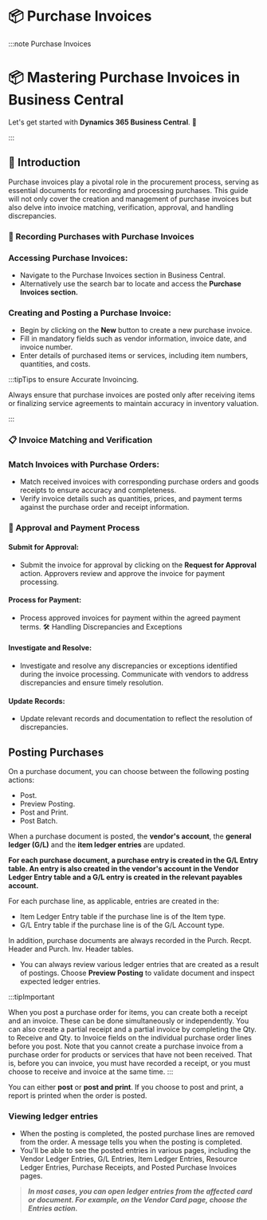 # 📦 Purchase Invoices

:::note Purchase Invoices
<div class="container">
    <div class="custom-note">
        <h1>📦 Mastering Purchase Invoices in Business Central</h1>
        <p>Let's get started with <strong>Dynamics 365 Business Central</strong>. 🚀</p>
    </div>
</div>
:::

## 🛒 Introduction
Purchase invoices play a pivotal role in the procurement process, serving as essential documents for recording and processing purchases. This guide will not only cover the creation and management of purchase invoices but also delve into invoice matching, verification, approval, and handling discrepancies.

### 📝 Recording Purchases with Purchase Invoices
### Accessing Purchase Invoices:

- Navigate to the Purchase Invoices section in Business Central.
- Alternatively use the search bar to locate and access the **Purchase Invoices section.**

### Creating and Posting a Purchase Invoice:

- Begin by clicking on the **New** button to create a new purchase invoice.
- Fill in mandatory fields such as vendor information, invoice date, and invoice number.
- Enter details of purchased items or services, including item numbers, quantities, and costs.

:::tipTips to ensure Accurate Invoincing.

Always ensure that purchase invoices are posted only after receiving items or finalizing service agreements to maintain accuracy in inventory valuation.

:::

### 📋 Invoice Matching and Verification
### Match Invoices with Purchase Orders:
- Match received invoices with corresponding purchase orders and goods receipts to ensure accuracy and completeness.
- Verify invoice details such as quantities, prices, and payment terms against the purchase order and receipt information.

### 🚀 Approval and Payment Process
#### Submit for Approval:

- Submit the invoice for approval by clicking on the **Request for Approval** action.
Approvers review and approve the invoice for payment processing.
#### Process for Payment:

- Process approved invoices for payment within the agreed payment terms.
🛠 Handling Discrepancies and Exceptions
#### Investigate and Resolve:

- Investigate and resolve any discrepancies or exceptions identified during the invoice processing.
Communicate with vendors to address discrepancies and ensure timely resolution.
#### Update Records:

- Update relevant records and documentation to reflect the resolution of discrepancies.

## Posting Purchases
On a purchase document, you can choose between the following posting actions:

- Post.
- Preview Posting.
- Post and Print.
- Post Batch.

When a purchase document is posted, the **vendor's account**, the **general ledger (G/L)** and the **item ledger entries** are updated.
> 
**For each purchase document, a purchase entry is created in the G/L Entry table. An entry is also created in the vendor's account in the Vendor Ledger Entry table and a G/L entry is created in the relevant payables account.**

For each purchase line, as applicable, entries are created in the:

- Item Ledger Entry table if the purchase line is of the Item type.
- G/L Entry table if the purchase line is of the G/L Account type.

In addition, purchase documents are always recorded in the Purch. Recpt. Header and Purch. Inv. Header tables.

- You can always review various ledger entries that are created as a result of postings. Choose **Preview Posting** to validate document and inspect expected ledger entries.

:::tipImportant

When you post a purchase order for items, you can create both a receipt and an invoice. These can be done simultaneously or independently. You can also create a partial receipt and a partial invoice by completing the Qty. to Receive and Qty. to Invoice fields on the individual purchase order lines before you post. Note that you cannot create a purchase invoice from a purchase order for products or services that have not been received. That is, before you can invoice, you must have recorded a receipt, or you must choose to receive and invoice at the same time.
:::

You can either **post** or **post and print**. If you choose to post and print, a report is printed when the order is posted.

### Viewing ledger entries
- When the posting is completed, the posted purchase lines are removed from the order. A message tells you when the posting is completed. 
- You'll be able to see the posted entries in various pages, including the Vendor Ledger Entries, G/L Entries, Item Ledger Entries, Resource Ledger Entries, Purchase Receipts, and Posted Purchase Invoices pages.

> ***In most cases, you can open ledger entries from the affected card or document. For example, on the Vendor Card page, choose the Entries action.***